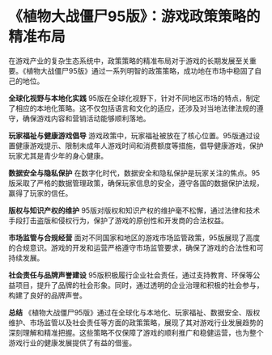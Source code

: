# 《植物大战僵尸95版》：游戏政策策略的精准布局

在游戏产业的复杂生态系统中，政策策略的精准布局对于游戏的长期发展至关重要。《植物大战僵尸95版》通过一系列明智的政策策略，成功地在市场中稳固了自己的地位。

**全球化视野与本地化实践**
95版在全球化视野下，针对不同地区市场的特点，制定了相应的本地化策略。这不仅包括语言和文化的适应，还涉及对当地法律法规的遵守，确保游戏内容和营销活动能够顺利落地。

**玩家福祉与健康游戏倡导**
游戏政策中，玩家福祉被放在了核心位置。95版通过设置健康游戏提示、限制未成年人游戏时间和消费额度等措施，倡导健康游戏，保护玩家尤其是青少年的身心健康。

**数据安全与隐私保护**
在数字化时代，数据安全和隐私保护是玩家关注的焦点。95版采取了严格的数据管理政策，确保玩家信息的安全，遵守各国的数据保护法规，赢得了玩家的信任。

**版权与知识产权的维护**
95版对版权和知识产权的维护毫不松懈，通过法律和技术手段打击盗版和侵权行为，保护了游戏的原创性和开发商的合法权益。

**市场监管与合规经营**
面对不同国家和地区的游戏市场监管政策，95版展现了高度的合规意识。游戏的开发和运营严格遵守市场监管要求，确保了游戏的合法性和可持续发展。

**社会责任与品牌声誉建设**
95版积极履行企业社会责任，通过支持教育、环保等公益项目，提升了品牌的社会形象。同时，通过透明的企业治理和积极的社会参与，构建了良好的品牌声誉。

**总结**
《植物大战僵尸95版》通过在全球化与本地化、玩家福祉、数据安全、版权维护、市场监管以及社会责任等方面的政策策略，展现了其对游戏行业发展趋势的深刻理解和精准把握。这些策略不仅保障了游戏的顺利推广和稳健运营，也为整个游戏行业的健康发展提供了有益的借鉴。